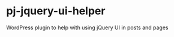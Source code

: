 pj-jquery-ui-helper
===================

WordPress plugin to help with using jQuery UI in posts and pages
